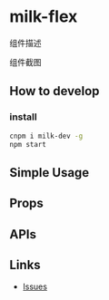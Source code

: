 # milk-flex

组件描述

组件截图

## How to develop

### install

```bash
cnpm i milk-dev -g
npm start
```

## Simple Usage

## Props

## APIs

## Links

- [Issues](https://github.com/caiym-ui/milk-flex/issues)
